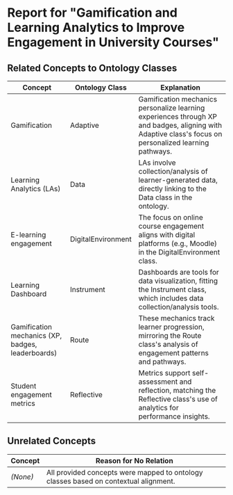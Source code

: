 # Report for "Gamification and Learning Analytics to Improve Engagement in University Courses"

## Related Concepts to Ontology Classes
| Concept             | Ontology Class       | Explanation                                                                                                      |
|----------------------|----------------------|------------------------------------------------------------------------------------------------------------------|
| Gamification         | Adaptive             | Gamification mechanics personalize learning experiences through XP and badges, aligning with Adaptive class's focus on personalized learning pathways. |
| Learning Analytics (LAs) | Data              | LAs involve collection/analysis of learner-generated data, directly linking to the Data class in the ontology. |
| E-learning engagement | DigitalEnvironment | The focus on online course engagement aligns with digital platforms (e.g., Moodle) in the DigitalEnvironment class. |
| Learning Dashboard   | Instrument           | Dashboards are tools for data visualization, fitting the Instrument class, which includes data collection/analysis tools. |
| Gamification mechanics (XP, badges, leaderboards) | Route | These mechanics track learner progression, mirroring the Route class's analysis of engagement patterns and pathways. |
| Student engagement metrics | Reflective        | Metrics support self-assessment and reflection, matching the Reflective class's use of analytics for performance insights. |

## Unrelated Concepts
| Concept       | Reason for No Relation                                                                 |
|---------------|---------------------------------------------------------------------------------------|
| *(None)*      | All provided concepts were mapped to ontology classes based on contextual alignment.  |